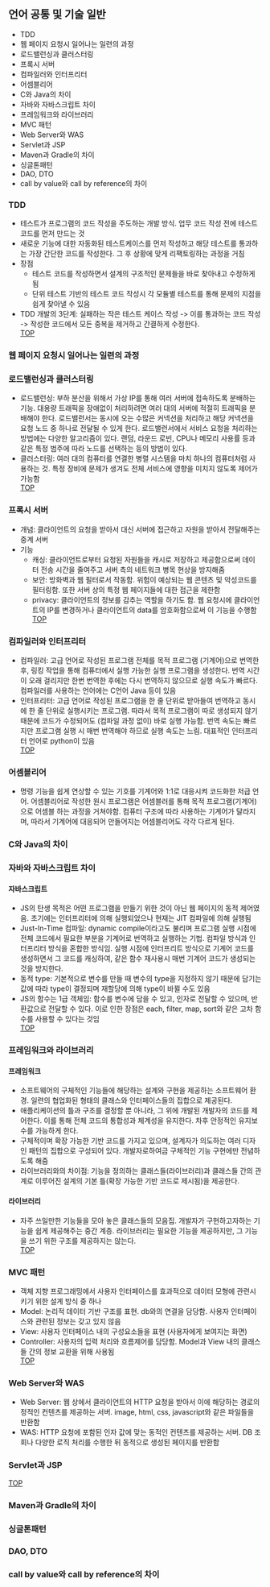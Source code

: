 ## 언어 공통 및 기술 일반
- TDD
- 웹 페이지 요청시 일어나는 일련의 과정
- 로드밸런싱과 클러스터링
- 프록시 서버
- 컴파일러와 인터프리터
- 어셈블리어
- C와 Java의 차이
- 자바와 자바스크립트 차이
- 프레임워크와 라이브러리
- MVC 패턴
- Web Server와 WAS
- Servlet과 JSP
- Maven과 Gradle의 차이
- 싱글톤패턴
- DAO, DTO
- call by value와 call by reference의 차이

### TDD
- 테스트가 프로그램의 코드 작성을 주도하는 개발 방식. 업무 코드 작성 전에 테스트 코드를 먼저 만드는 것
- 새로운 기능에 대한 자동화된 테스트케이스를 먼저 작성하고 해당 테스트를 통과하는 가장 간단한 코드를 작성한다. 그 후 상황에 맞게 리팩토링하는 과정을 거침
- 장점
  - 테스트 코드를 작성하면서 설계의 구조적인 문제들을 바로 찾아내고 수정하게 됨
  - 단위 테스트 기반의 테스트 코드 작성시 각 모듈별 테스트를 통해 문제의 지점을 쉽게 찾아낼 수 있음
- TDD 개발의 3단계: 실패하는 작은 테스트 케이스 작성 -> 이를 통과하는 코드 작성 -> 작성한 코드에서 모든 중복을 제거하고 간결하게 수정한다.  
<a href="#top">TOP</a>

### 웹 페이지 요청시 일어나는 일련의 과정

### 로드밸런싱과 클러스터링
- 로드밸런싱: 부하 분산을 위해서 가상 IP를 통해 여러 서버에 접속하도록 분배하는 기능. 대용량 트래픽을 장애없이 처리하려면 여러 대의 서버에 적절히 트래픽을 분배해야 한다. 로드밸런서는 동시에 오는 수많은 커넥션을 처리하고 해당 커넥션을 요청 노드 중 하나로 전달될 수 있게 한다. 로드밸런서에서 서비스 요청을 처리하는 방법에는 다양한 알고리즘이 있다. 랜덤, 라운드 로빈, CPU나 메모리 사용률 등과 같은 특정 범주에 따라 노드를 선택하는 등의 방법이 있다.
- 클러스터링: 여러 대의 컴퓨터를 연결한 병렬 시스템을 마치 하나의 컴퓨터처럼 사용하는 것. 특정 장비에 문제가 생겨도 전체 서비스에 영향을 미치지 않도록 제어가 가능함  
<a href="#top">TOP</a>

### 프록시 서버
- 개념: 클라이언트의 요청을 받아서 대신 서버에 접근하고 자원을 받아서 전달해주는 중계 서버
- 기능
  - 캐싱: 클라이언트로부터 요청된 자원들을 캐시로 저장하고 제공함으로써 데이터 전송 시간을 줄여주고 서버 측의 네트워크 병목 현상을 방지해줌
  - 보안: 방화벽과 웹 필터로서 작동함. 위험이 예상되는 웹 콘텐츠 및 악성코드를 필터링함. 또한 서버 상의 특정 웹 페이지들에 대한 접근을 제한함
  - privacy: 클라이언트의 정보를 감추는 역할을 하기도 함. 웹 요청시에 클라이언트의 IP를 변경하거나 클라이언트의 data를 암호화함으로써 이 기능을 수행함  
<a href="#top">TOP</a>

### 컴파일러와 인터프리터
- 컴파일러: 고급 언어로 작성된 프로그램 전체를 목적 프로그램 (기계어)으로 번역한 후, 링킹 작업을 통해 컴퓨터에서 실행 가능한 실행 프로그램을 생성한다. 번역 시간이 오래 걸리지만 한번 번역한 후에는 다시 번역하지 않으므로 실행 속도가 빠르다. 컴파일러를 사용하는 언어에는 C언어 Java 등이 있음
- 인터프리터: 고급 언어로 작성된 프로그램을 한 줄 단위로 받아들여 번역하고 동시에 한 줄 단위로 실행시키는 프로그램. 따라서 목적 프로그램이 따로 생성되지 않기 때문에 코드가 수정되어도 (컴파일 과정 없이) 바로 실행 가능함. 번역 속도는 빠르지만 프로그램 실행 시 매번 번역해야 하므로 실행 속도는 느림. 대표적인 인터프리터 언어로 python이 있음  
<a href="#top">TOP</a>

### 어셈블리어
- 명령 기능을 쉽게 연상할 수 있는 기호를 기계어와 1:1로 대응시켜 코드화한 저급 언어. 어셈블리어로 작성한 원시 프로그램은 어셈블러를 통해 목적 프로그램(기계어)으로 어셈블 하는 과정을 거쳐야함. 컴퓨터 구조에 따라 사용하는 기계어가 달라지며, 따라서 기계어에 대응되어 만들어지는 어셈블리어도 각각 다르게 된다.

### C와 Java의 차이


### 자바와 자바스크립트 차이
#### 자바스크립트
- JS의 탄생 목적은 어떤 프로그램을 만들기 위한 것이 아닌 웹 페이지의 동적 제어였음. 초기에는 인터프리터에 의해 실행되었으나 현재는 JIT 컴파일에 의해 실행됨
- Just-In-Time 컴파일: dynamic compile이라고도 불리며 프로그램 실행 시점에 전체 코드에서 필요한 부분을 기계어로 번역하고 실행하는 기법. 컴파일 방식과 인터프리터 방식을 혼합한 방식임. 실행 시점에 인터프리트 방식으로 기계어 코드를 생성하면서 그 코드를 캐싱하여, 같은 함수 재사용시 매번 기계어 코드가 생성되는 것을 방지한다. 
- 동적 type: 기본적으로 변수를 만들 때 변수의 type을 지정하지 않기 때문에 담기는 값에 따라 type이 결정되며 재할당에 의해 type이 바뀔 수도 있음
- JS의 함수는 1급 객체임: 함수를 변수에 담을 수 있고, 인자로 전달할 수 있으며, 반환값으로 전달할 수 있다. 이로 인한 장점은 each, filter, map, sort와 같은 고차 함수를 사용할 수 있다는 것임  
<a href="#top">TOP</a>

### 프레임워크와 라이브러리
#### 프레임워크
- 소프트웨어의 구체적인 기능들에 해당하는 설계와 구현을 제공하는 소프트웨어 환경. 일련의 협업화된 형태의 클래스와 인터페이스들의 집합으로 제공된다.
- 애플리케이션의 틀과 구조를 결정할 뿐 아니라, 그 위에 개발된 개발자의 코드를 제어한다. 이를 통해 전체 코드의 통합성과 체계성을 유지한다. 차후 안정적인 유지보수를 가능하게 한다.
- 구체적이며 확장 가능한 기반 코드를 가지고 있으며, 설계자가 의도하는 여러 디자인 패턴의 집합으로 구성되어 있다. 개발자로하여금 구체적인 기능 구현에만 전념하도록 해줌
- 라이브러리와의 차이점: 기능을 정의하는 클래스들(라이브러리)과 클래스들 간의 관계로 이루어진 설계의 기본 틀(확장 가능한 기반 코드로 제시됨)을 제공한다.
#### 라이브러리
- 자주 쓰일만한 기능들을 모아 놓은 클래스들의 모음집. 개발자가 구현하고자하는 기능을 쉽게 제공해주는 중간 계층. 라이브러리는 필요한 기능을 제공하지만, 그 기능을 쓰기 위한 구조를 제공하지는 않는다.  
<a href="#top">TOP</a>

### MVC 패턴
- 객체 지향 프로그래밍에서 사용자 인터페이스를 효과적으로 데이터 모형에 관련시키기 위한 설계 방식 중 하나
- Model: 논리적 데이터 기반 구조를 표현. db와의 연결을 담당함. 사용자 인터페이스와 관련된 정보는 갖고 있지 않음
- View: 사용자 인터페이스 내의 구성요소들을 표현 (사용자에게 보여지는 화면)
- Controller: 사용자의 입력 처리와 흐름제어를 담당함. Model과 View 내의 클래스들 간의 정보 교환을 위해 사용됨  
<a href="#top">TOP</a>

### Web Server와 WAS
- Web Server: 웹 상에서 클라이언트의 HTTP 요청을 받아서 이에 해당하는 경로의 정적인 컨텐츠를 제공하는 서버. image, html, css, javascript와 같은 파일들을 반환함
- WAS: HTTP 요청에 포함된 인자 값에 맞는 동적인 컨텐츠를 제공하는 서버. DB 조회나 다양한 로직 처리를 수행한 뒤 동적으로 생성된 페이지를 반환함

### Servlet과 JSP
<a href="#top">TOP</a>

### Maven과 Gradle의 차이


### 싱글톤패턴
### DAO, DTO
### call by value와 call by reference의 차이
